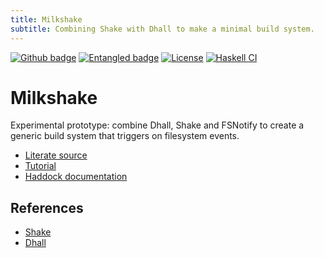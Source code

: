 ```yaml
---
title: Milkshake
subtitle: Combining Shake with Dhall to make a minimal build system.
---
```


[![Github badge](https://img.shields.io/badge/github-clone%20me-%44ee55ff)](https://github.com/entangled/milkshake/)
[![Entangled badge](https://img.shields.io/badge/entangled-Use%20the%20source!-%2300aeff)](https://entangled.github.io/)
[![License](https://img.shields.io/badge/License-Apache%202.0-blue.svg)](https://opensource.org/licenses/Apache-2.0)
[![Haskell CI](https://github.com/entangled/milkshake/actions/workflows/haskell.yml/badge.svg)](https://github.com/entangled/milkshake/actions/workflows/haskell.yml)

# Milkshake
Experimental prototype: combine Dhall, Shake and FSNotify to create a generic build system that triggers on filesystem events.

- [Literate source](milkshake.md)
- [Tutorial](tutorial.md)
- [Haddock documentation](./haddock/index.html)

## References

- [Shake](https://shakebuild.com/)
- [Dhall](https://dhall-lang.org/)
